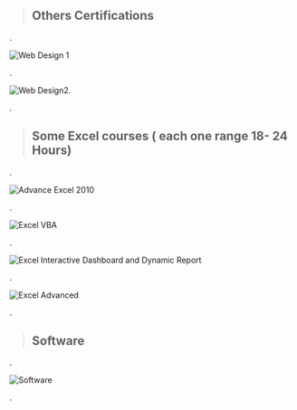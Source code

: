 

> ## Others Certifications

.


![Web Design 1](https://github.com/nancyalaswad90/nancyalaswad90/assets/36210723/705e16c0-8a51-4cde-9143-0c0ac23cec2d)



.


![Web Design2](https://github.com/nancyalaswad90/nancyalaswad90/assets/36210723/c9fe0326-e4a6-4e06-885f-4619e08d9e20).


.


> ## Some Excel courses ( each one range 18- 24 Hours)



.


![Advance Excel 2010](https://github.com/nancyalaswad90/nancyalaswad90/assets/36210723/92468d51-5739-493f-a7bf-328eb470e461)

.

![Excel VBA](https://github.com/nancyalaswad90/nancyalaswad90/assets/36210723/d2ea0568-da8b-4876-bfae-9650ff79fc12)

.

![Excel Interactive Dashboard and Dynamic Report](https://github.com/nancyalaswad90/nancyalaswad90/assets/36210723/75add428-5020-4163-a86e-00b15ce6811e)


.

![Excel Advanced](https://github.com/nancyalaswad90/nancyalaswad90/assets/36210723/2fa70763-592d-415d-9c68-9a8913adbda8)




.

> ##  Software 

.

![Software](https://github.com/nancyalaswad90/nancyalaswad90/assets/36210723/39b9b388-b6f7-4820-9500-2c7f1c47731c)


.
